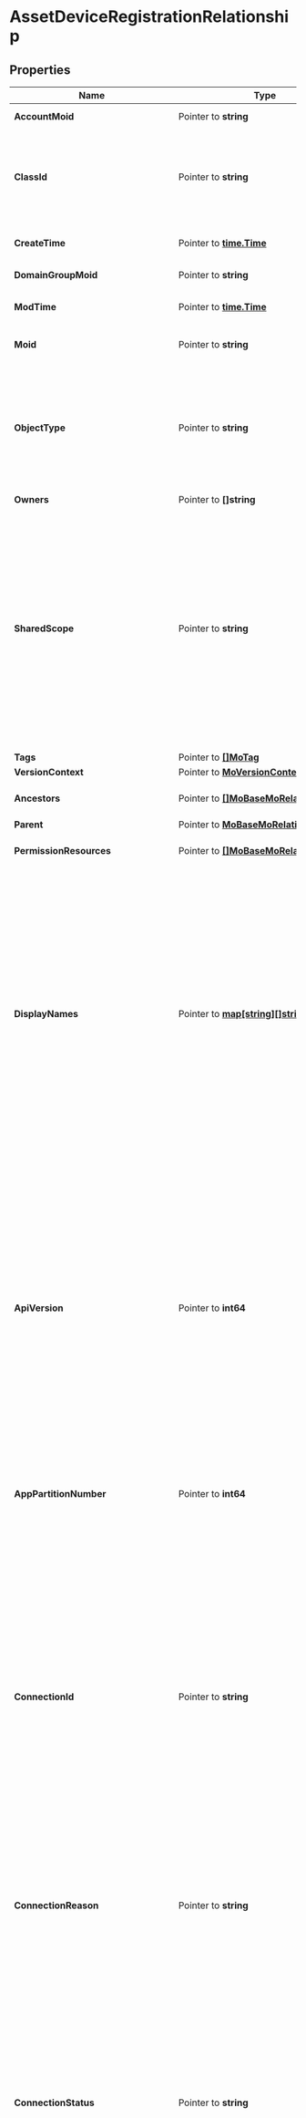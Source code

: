 # AssetDeviceRegistrationRelationship

## Properties

Name | Type | Description | Notes
------------ | ------------- | ------------- | -------------
**AccountMoid** | Pointer to **string** | The Account ID for this managed object. | [optional] [readonly] 
**ClassId** | Pointer to **string** | The concrete type of this complex type. Its value must be the same as the &#39;objectType&#39; property. The OpenAPI document references this property as a discriminator value. | [readonly] 
**CreateTime** | Pointer to [**time.Time**](time.Time.md) | The time when this managed object was created. | [optional] [readonly] 
**DomainGroupMoid** | Pointer to **string** | The DomainGroup ID for this managed object. | [optional] [readonly] 
**ModTime** | Pointer to [**time.Time**](time.Time.md) | The time when this managed object was last modified. | [optional] [readonly] 
**Moid** | Pointer to **string** | The unique identifier of this Managed Object instance. | [optional] 
**ObjectType** | Pointer to **string** | The fully-qualified type of this managed object, i.e. the class name. This property is optional. The ObjectType is implied from the URL path. If specified, the value of objectType must match the class name specified in the URL path. | [readonly] 
**Owners** | Pointer to **[]string** |  | [optional] 
**SharedScope** | Pointer to **string** | Intersight provides pre-built workflows, tasks and policies to end users through global catalogs. Objects that are made available through global catalogs are said to have a &#39;shared&#39; ownership. Shared objects are either made globally available to all end users or restricted to end users based on their license entitlement. Users can use this property to differentiate the scope (global or a specific license tier) to which a shared MO belongs. | [optional] [readonly] 
**Tags** | Pointer to [**[]MoTag**](mo.Tag.md) |  | [optional] 
**VersionContext** | Pointer to [**MoVersionContext**](mo.VersionContext.md) |  | [optional] 
**Ancestors** | Pointer to [**[]MoBaseMoRelationship**](mo.BaseMo.Relationship.md) | An array of relationships to moBaseMo resources. | [optional] [readonly] 
**Parent** | Pointer to [**MoBaseMoRelationship**](mo.BaseMo.Relationship.md) |  | [optional] 
**PermissionResources** | Pointer to [**[]MoBaseMoRelationship**](mo.BaseMo.Relationship.md) | An array of relationships to moBaseMo resources. | [optional] [readonly] 
**DisplayNames** | Pointer to [**map[string][]string**](array.md) | A set of display names for the MO resource. These names are calculated based on other properties of the MO and potentially properties of Ancestor MOs. Displaynames are intended as a way to provide a normalized user appropriate name for an MO, especially for MOs which do not have a &#39;Name&#39; property, which is the case for much of the inventory discovered from managed targets. There are a limited number of keys, currently &#39;short&#39; and &#39;hierarchical&#39;. The value is an array and clients should use the first element of the array. | [optional] [readonly] 
**ApiVersion** | Pointer to **int64** | The version of the connector API, describes the capability of the connector&#39;s framework. If the version is lower than the current minimum supported version defined in the service managing the connection, the device connector will be connected with limited capabilities until the device connector is upgraded to a fully supported version. For example if a device connector that was released without delta inventory capabilities registers and connects to Intersight, inventory collection may be disabled until it has been upgraded. | [optional] [readonly] 
**AppPartitionNumber** | Pointer to **int64** | The partition number corresponding to the instance of the Proxy App which is managing the web-socket to the device connector. | [optional] [readonly] 
**ConnectionId** | Pointer to **string** | The unique identifier for the current connection. The identifier persists across network connectivity loss and is reset on device connector process restart or platform administrator toggle of the Intersight connectivity. The connectionId can be used by services that need to interact with stateful plugins running in the device connector process. For example if a service schedules an inventory in a devices job scheduler plugin at registration it is not necessary to reschedule the job if the device loses network connectivity due to an Intersight service upgrade or intermittent network issues in the devices datacenter. | [optional] [readonly] 
**ConnectionReason** | Pointer to **string** | If &#39;connectionStatus&#39; is not equal to Connected, connectionReason provides further details about why the device is not connected with Intersight. | [optional] [readonly] 
**ConnectionStatus** | Pointer to **string** | The status of the persistent connection between the device connector and Intersight. * &#x60;&#x60; - The device registered with Intersight but subsequently did not establish a persistent websocket connection. * &#x60;Connected&#x60; - The device&#39;s connection to Intersight has been established and is active. * &#x60;NotConnected&#x60; - The device&#39;s connection to Intersight has been disconnected. * &#x60;ClaimInProgress&#x60; - Claim of the device is in progress. * &#x60;Unclaimed&#x60; - The device was un-claimed from the users account by an Administrator of the device. | [optional] [readonly] [default to ""]
**ConnectionStatusLastChangeTime** | Pointer to [**time.Time**](time.Time.md) | The last time at which the &#39;connectionStatus&#39; property value changed. If connectionStatus is Connected, this time can be interpreted as the starting time since which a persistent connection has been maintained between Intersight and Device Connector. If connectionStatus is NotConnected, this time can be interpreted as the last time the device connector was connected with Intersight. | [optional] [readonly] 
**ConnectorVersion** | Pointer to **string** | The version of the device connector running on the managed device. | [optional] [readonly] 
**DeviceExternalIpAddress** | Pointer to **string** | The IP Address of the managed device as seen from Intersight at the time of registration. This could be the IP address of the managed device&#39;s interface which has a route to the internet or a NAT IP addresss when the managed device is deployed in a private network. | [optional] [readonly] 
**ProxyApp** | Pointer to **string** | The name of the app which will proxy the messages to the device connector. | [optional] [readonly] 
**AccessKeyId** | Pointer to **string** | An identifier for the credential used by the device connector to authenticate with the Intersight web socket gateway. | [optional] 
**ClaimedByUserName** | Pointer to **string** | The name of the user who claimed the device for the account. | [optional] [readonly] 
**ClaimedTime** | Pointer to [**time.Time**](time.Time.md) | The date and time at which the device was claimed to this account. | [optional] [readonly] 
**DeviceHostname** | Pointer to **[]string** |  | [optional] 
**DeviceIpAddress** | Pointer to **[]string** |  | [optional] 
**ExecutionMode** | Pointer to **string** | Indicates if the platform is an actual device or an emulated device for testing, demos, etc. Permitted values are [Normal, Emulator, ContainerEmulator]. * &#x60;&#x60; - The device reported an empty or unrecognized executionMode. * &#x60;Normal&#x60; - The device connector is running in normal mode, i.e. it is not a simulation. * &#x60;Emulator&#x60; - The device connector is running in simulation mode inside an emulated device. * &#x60;ContainerEmulator&#x60; - The device connector is running in simulation mode inside a containerized emulated device. | [optional] [default to ""]
**ParentSignature** | Pointer to [**AssetParentConnectionSignature**](asset.ParentConnectionSignature.md) |  | [optional] 
**Pid** | Pointer to **[]string** |  | [optional] 
**PlatformType** | Pointer to **string** | The platform type on which device connector is executing. * &#x60;&#x60; - The device reported an empty or unrecognized platform type. * &#x60;APIC&#x60; - An Application Policy Infrastructure Controller cluster. * &#x60;DCNM&#x60; - A Data Center Network Manager instance. Data Center Network Manager (DCNM) is the network management platform for all NX-OS-enabled deployments, spanning new fabric architectures, IP Fabric for Media, and storage networking deployments for the Cisco Nexus-powered data center. * &#x60;UCSFI&#x60; - A UCS Fabric Interconnect in HA or standalone mode, which is being managed by UCS Manager (UCSM). * &#x60;UCSFIISM&#x60; - A UCS Fabric Interconnect in HA or standalone mode, managed directly by Intersight. * &#x60;IMC&#x60; - A standalone UCS Server Integrated Management Controller. * &#x60;IMCM4&#x60; - A standalone UCS M4 Server. * &#x60;IMCM5&#x60; - A standalone UCS M5 server. * &#x60;UCSIOM&#x60; - An UCS Chassis IO module. * &#x60;HX&#x60; - A HyperFlex storage controller. * &#x60;HyperFlexAP&#x60; - A HyperFlex Application Platform. * &#x60;UCSD&#x60; - A UCS Director virtual appliance. Cisco UCS Director automates, orchestrates, and manages Cisco and third-party hardware. * &#x60;IntersightAppliance&#x60; - Intersight on-premise appliance. * &#x60;PureStorageFlashArray&#x60; - A Pure Storage FlashArray device. * &#x60;NetAppOntap&#x60; - A NetApp ONTAP storage system. * &#x60;EmcScaleIo&#x60; - An EMC ScaleIO storage system. * &#x60;EmcVmax&#x60; - An EMC VMAX storage system. * &#x60;EmcVplex&#x60; - An EMC VPLEX storage system. * &#x60;EmcXtremIo&#x60; - An EMC XtremIO storage system. * &#x60;VmwareVcenter&#x60; - A VMware vCenter device that manages Virtual Machines. * &#x60;MicrosoftHyperV&#x60; - A Microsoft HyperV system that manages Virtual Machines. * &#x60;AppDynamics&#x60; - An AppDynamics controller that monitors applications. * &#x60;Dynatrace&#x60; - A Dynatrace controller that monitors applications. * &#x60;MicrosoftSqlServer&#x60; - A Microsoft SQL database server. * &#x60;Kubernetes&#x60; - A Kubernetes cluster that runs containerized applications. * &#x60;MicrosoftAzure&#x60; - A Microsoft Azure target. * &#x60;ServiceEngine&#x60; - Cisco Application Services Engine. Cisco Application Services Engine is a platform to deploy and manage applications. * &#x60;IMCBlade&#x60; - An Intersight managed UCS Blade Server. | [optional] [default to ""]
**PublicAccessKey** | Pointer to **string** | The device connector&#39;s public key used by Intersight to authenticate a connection from the device connector. The public key is used to verify that the signature a device connector sends on connect has been signed by the connector&#39;s private key stored on the device&#39;s filesystem. Must be a PEM encoded RSA public key string. | [optional] [readonly] 
**ReadOnly** | Pointer to **bool** | Flag reported by devices to indicate an administrator of the device has disabled management operations of the device connector and only monitoring is permitted. | [optional] [readonly] 
**Serial** | Pointer to **[]string** |  | [optional] 
**Vendor** | Pointer to **string** | The vendor of the managed device. | [optional] [readonly] 
**Account** | Pointer to [**IamAccountRelationship**](iam.Account.Relationship.md) |  | [optional] 
**ClaimedByUser** | Pointer to [**IamUserRelationship**](iam.User.Relationship.md) |  | [optional] 
**ClusterMembers** | Pointer to [**[]AssetClusterMemberRelationship**](asset.ClusterMember.Relationship.md) | An array of relationships to assetClusterMember resources. | [optional] [readonly] 
**DeviceClaim** | Pointer to [**AssetDeviceClaimRelationship**](asset.DeviceClaim.Relationship.md) |  | [optional] 
**DeviceConfiguration** | Pointer to [**AssetDeviceConfigurationRelationship**](asset.DeviceConfiguration.Relationship.md) |  | [optional] 
**DomainGroup** | Pointer to [**IamDomainGroupRelationship**](iam.DomainGroup.Relationship.md) |  | [optional] 
**ParentConnection** | Pointer to [**AssetDeviceRegistrationRelationship**](asset.DeviceRegistration.Relationship.md) |  | [optional] 

## Methods

### NewAssetDeviceRegistrationRelationship

`func NewAssetDeviceRegistrationRelationship(classId string, objectType string, ) *AssetDeviceRegistrationRelationship`

NewAssetDeviceRegistrationRelationship instantiates a new AssetDeviceRegistrationRelationship object
This constructor will assign default values to properties that have it defined,
and makes sure properties required by API are set, but the set of arguments
will change when the set of required properties is changed

### NewAssetDeviceRegistrationRelationshipWithDefaults

`func NewAssetDeviceRegistrationRelationshipWithDefaults() *AssetDeviceRegistrationRelationship`

NewAssetDeviceRegistrationRelationshipWithDefaults instantiates a new AssetDeviceRegistrationRelationship object
This constructor will only assign default values to properties that have it defined,
but it doesn't guarantee that properties required by API are set

### GetAccountMoid

`func (o *AssetDeviceRegistrationRelationship) GetAccountMoid() string`

GetAccountMoid returns the AccountMoid field if non-nil, zero value otherwise.

### GetAccountMoidOk

`func (o *AssetDeviceRegistrationRelationship) GetAccountMoidOk() (*string, bool)`

GetAccountMoidOk returns a tuple with the AccountMoid field if it's non-nil, zero value otherwise
and a boolean to check if the value has been set.

### SetAccountMoid

`func (o *AssetDeviceRegistrationRelationship) SetAccountMoid(v string)`

SetAccountMoid sets AccountMoid field to given value.

### HasAccountMoid

`func (o *AssetDeviceRegistrationRelationship) HasAccountMoid() bool`

HasAccountMoid returns a boolean if a field has been set.

### GetClassId

`func (o *AssetDeviceRegistrationRelationship) GetClassId() string`

GetClassId returns the ClassId field if non-nil, zero value otherwise.

### GetClassIdOk

`func (o *AssetDeviceRegistrationRelationship) GetClassIdOk() (*string, bool)`

GetClassIdOk returns a tuple with the ClassId field if it's non-nil, zero value otherwise
and a boolean to check if the value has been set.

### SetClassId

`func (o *AssetDeviceRegistrationRelationship) SetClassId(v string)`

SetClassId sets ClassId field to given value.


### GetCreateTime

`func (o *AssetDeviceRegistrationRelationship) GetCreateTime() time.Time`

GetCreateTime returns the CreateTime field if non-nil, zero value otherwise.

### GetCreateTimeOk

`func (o *AssetDeviceRegistrationRelationship) GetCreateTimeOk() (*time.Time, bool)`

GetCreateTimeOk returns a tuple with the CreateTime field if it's non-nil, zero value otherwise
and a boolean to check if the value has been set.

### SetCreateTime

`func (o *AssetDeviceRegistrationRelationship) SetCreateTime(v time.Time)`

SetCreateTime sets CreateTime field to given value.

### HasCreateTime

`func (o *AssetDeviceRegistrationRelationship) HasCreateTime() bool`

HasCreateTime returns a boolean if a field has been set.

### GetDomainGroupMoid

`func (o *AssetDeviceRegistrationRelationship) GetDomainGroupMoid() string`

GetDomainGroupMoid returns the DomainGroupMoid field if non-nil, zero value otherwise.

### GetDomainGroupMoidOk

`func (o *AssetDeviceRegistrationRelationship) GetDomainGroupMoidOk() (*string, bool)`

GetDomainGroupMoidOk returns a tuple with the DomainGroupMoid field if it's non-nil, zero value otherwise
and a boolean to check if the value has been set.

### SetDomainGroupMoid

`func (o *AssetDeviceRegistrationRelationship) SetDomainGroupMoid(v string)`

SetDomainGroupMoid sets DomainGroupMoid field to given value.

### HasDomainGroupMoid

`func (o *AssetDeviceRegistrationRelationship) HasDomainGroupMoid() bool`

HasDomainGroupMoid returns a boolean if a field has been set.

### GetModTime

`func (o *AssetDeviceRegistrationRelationship) GetModTime() time.Time`

GetModTime returns the ModTime field if non-nil, zero value otherwise.

### GetModTimeOk

`func (o *AssetDeviceRegistrationRelationship) GetModTimeOk() (*time.Time, bool)`

GetModTimeOk returns a tuple with the ModTime field if it's non-nil, zero value otherwise
and a boolean to check if the value has been set.

### SetModTime

`func (o *AssetDeviceRegistrationRelationship) SetModTime(v time.Time)`

SetModTime sets ModTime field to given value.

### HasModTime

`func (o *AssetDeviceRegistrationRelationship) HasModTime() bool`

HasModTime returns a boolean if a field has been set.

### GetMoid

`func (o *AssetDeviceRegistrationRelationship) GetMoid() string`

GetMoid returns the Moid field if non-nil, zero value otherwise.

### GetMoidOk

`func (o *AssetDeviceRegistrationRelationship) GetMoidOk() (*string, bool)`

GetMoidOk returns a tuple with the Moid field if it's non-nil, zero value otherwise
and a boolean to check if the value has been set.

### SetMoid

`func (o *AssetDeviceRegistrationRelationship) SetMoid(v string)`

SetMoid sets Moid field to given value.

### HasMoid

`func (o *AssetDeviceRegistrationRelationship) HasMoid() bool`

HasMoid returns a boolean if a field has been set.

### GetObjectType

`func (o *AssetDeviceRegistrationRelationship) GetObjectType() string`

GetObjectType returns the ObjectType field if non-nil, zero value otherwise.

### GetObjectTypeOk

`func (o *AssetDeviceRegistrationRelationship) GetObjectTypeOk() (*string, bool)`

GetObjectTypeOk returns a tuple with the ObjectType field if it's non-nil, zero value otherwise
and a boolean to check if the value has been set.

### SetObjectType

`func (o *AssetDeviceRegistrationRelationship) SetObjectType(v string)`

SetObjectType sets ObjectType field to given value.


### GetOwners

`func (o *AssetDeviceRegistrationRelationship) GetOwners() []string`

GetOwners returns the Owners field if non-nil, zero value otherwise.

### GetOwnersOk

`func (o *AssetDeviceRegistrationRelationship) GetOwnersOk() (*[]string, bool)`

GetOwnersOk returns a tuple with the Owners field if it's non-nil, zero value otherwise
and a boolean to check if the value has been set.

### SetOwners

`func (o *AssetDeviceRegistrationRelationship) SetOwners(v []string)`

SetOwners sets Owners field to given value.

### HasOwners

`func (o *AssetDeviceRegistrationRelationship) HasOwners() bool`

HasOwners returns a boolean if a field has been set.

### GetSharedScope

`func (o *AssetDeviceRegistrationRelationship) GetSharedScope() string`

GetSharedScope returns the SharedScope field if non-nil, zero value otherwise.

### GetSharedScopeOk

`func (o *AssetDeviceRegistrationRelationship) GetSharedScopeOk() (*string, bool)`

GetSharedScopeOk returns a tuple with the SharedScope field if it's non-nil, zero value otherwise
and a boolean to check if the value has been set.

### SetSharedScope

`func (o *AssetDeviceRegistrationRelationship) SetSharedScope(v string)`

SetSharedScope sets SharedScope field to given value.

### HasSharedScope

`func (o *AssetDeviceRegistrationRelationship) HasSharedScope() bool`

HasSharedScope returns a boolean if a field has been set.

### GetTags

`func (o *AssetDeviceRegistrationRelationship) GetTags() []MoTag`

GetTags returns the Tags field if non-nil, zero value otherwise.

### GetTagsOk

`func (o *AssetDeviceRegistrationRelationship) GetTagsOk() (*[]MoTag, bool)`

GetTagsOk returns a tuple with the Tags field if it's non-nil, zero value otherwise
and a boolean to check if the value has been set.

### SetTags

`func (o *AssetDeviceRegistrationRelationship) SetTags(v []MoTag)`

SetTags sets Tags field to given value.

### HasTags

`func (o *AssetDeviceRegistrationRelationship) HasTags() bool`

HasTags returns a boolean if a field has been set.

### GetVersionContext

`func (o *AssetDeviceRegistrationRelationship) GetVersionContext() MoVersionContext`

GetVersionContext returns the VersionContext field if non-nil, zero value otherwise.

### GetVersionContextOk

`func (o *AssetDeviceRegistrationRelationship) GetVersionContextOk() (*MoVersionContext, bool)`

GetVersionContextOk returns a tuple with the VersionContext field if it's non-nil, zero value otherwise
and a boolean to check if the value has been set.

### SetVersionContext

`func (o *AssetDeviceRegistrationRelationship) SetVersionContext(v MoVersionContext)`

SetVersionContext sets VersionContext field to given value.

### HasVersionContext

`func (o *AssetDeviceRegistrationRelationship) HasVersionContext() bool`

HasVersionContext returns a boolean if a field has been set.

### GetAncestors

`func (o *AssetDeviceRegistrationRelationship) GetAncestors() []MoBaseMoRelationship`

GetAncestors returns the Ancestors field if non-nil, zero value otherwise.

### GetAncestorsOk

`func (o *AssetDeviceRegistrationRelationship) GetAncestorsOk() (*[]MoBaseMoRelationship, bool)`

GetAncestorsOk returns a tuple with the Ancestors field if it's non-nil, zero value otherwise
and a boolean to check if the value has been set.

### SetAncestors

`func (o *AssetDeviceRegistrationRelationship) SetAncestors(v []MoBaseMoRelationship)`

SetAncestors sets Ancestors field to given value.

### HasAncestors

`func (o *AssetDeviceRegistrationRelationship) HasAncestors() bool`

HasAncestors returns a boolean if a field has been set.

### SetAncestorsNil

`func (o *AssetDeviceRegistrationRelationship) SetAncestorsNil(b bool)`

 SetAncestorsNil sets the value for Ancestors to be an explicit nil

### UnsetAncestors
`func (o *AssetDeviceRegistrationRelationship) UnsetAncestors()`

UnsetAncestors ensures that no value is present for Ancestors, not even an explicit nil
### GetParent

`func (o *AssetDeviceRegistrationRelationship) GetParent() MoBaseMoRelationship`

GetParent returns the Parent field if non-nil, zero value otherwise.

### GetParentOk

`func (o *AssetDeviceRegistrationRelationship) GetParentOk() (*MoBaseMoRelationship, bool)`

GetParentOk returns a tuple with the Parent field if it's non-nil, zero value otherwise
and a boolean to check if the value has been set.

### SetParent

`func (o *AssetDeviceRegistrationRelationship) SetParent(v MoBaseMoRelationship)`

SetParent sets Parent field to given value.

### HasParent

`func (o *AssetDeviceRegistrationRelationship) HasParent() bool`

HasParent returns a boolean if a field has been set.

### GetPermissionResources

`func (o *AssetDeviceRegistrationRelationship) GetPermissionResources() []MoBaseMoRelationship`

GetPermissionResources returns the PermissionResources field if non-nil, zero value otherwise.

### GetPermissionResourcesOk

`func (o *AssetDeviceRegistrationRelationship) GetPermissionResourcesOk() (*[]MoBaseMoRelationship, bool)`

GetPermissionResourcesOk returns a tuple with the PermissionResources field if it's non-nil, zero value otherwise
and a boolean to check if the value has been set.

### SetPermissionResources

`func (o *AssetDeviceRegistrationRelationship) SetPermissionResources(v []MoBaseMoRelationship)`

SetPermissionResources sets PermissionResources field to given value.

### HasPermissionResources

`func (o *AssetDeviceRegistrationRelationship) HasPermissionResources() bool`

HasPermissionResources returns a boolean if a field has been set.

### SetPermissionResourcesNil

`func (o *AssetDeviceRegistrationRelationship) SetPermissionResourcesNil(b bool)`

 SetPermissionResourcesNil sets the value for PermissionResources to be an explicit nil

### UnsetPermissionResources
`func (o *AssetDeviceRegistrationRelationship) UnsetPermissionResources()`

UnsetPermissionResources ensures that no value is present for PermissionResources, not even an explicit nil
### GetDisplayNames

`func (o *AssetDeviceRegistrationRelationship) GetDisplayNames() map[string][]string`

GetDisplayNames returns the DisplayNames field if non-nil, zero value otherwise.

### GetDisplayNamesOk

`func (o *AssetDeviceRegistrationRelationship) GetDisplayNamesOk() (*map[string][]string, bool)`

GetDisplayNamesOk returns a tuple with the DisplayNames field if it's non-nil, zero value otherwise
and a boolean to check if the value has been set.

### SetDisplayNames

`func (o *AssetDeviceRegistrationRelationship) SetDisplayNames(v map[string][]string)`

SetDisplayNames sets DisplayNames field to given value.

### HasDisplayNames

`func (o *AssetDeviceRegistrationRelationship) HasDisplayNames() bool`

HasDisplayNames returns a boolean if a field has been set.

### SetDisplayNamesNil

`func (o *AssetDeviceRegistrationRelationship) SetDisplayNamesNil(b bool)`

 SetDisplayNamesNil sets the value for DisplayNames to be an explicit nil

### UnsetDisplayNames
`func (o *AssetDeviceRegistrationRelationship) UnsetDisplayNames()`

UnsetDisplayNames ensures that no value is present for DisplayNames, not even an explicit nil
### GetApiVersion

`func (o *AssetDeviceRegistrationRelationship) GetApiVersion() int64`

GetApiVersion returns the ApiVersion field if non-nil, zero value otherwise.

### GetApiVersionOk

`func (o *AssetDeviceRegistrationRelationship) GetApiVersionOk() (*int64, bool)`

GetApiVersionOk returns a tuple with the ApiVersion field if it's non-nil, zero value otherwise
and a boolean to check if the value has been set.

### SetApiVersion

`func (o *AssetDeviceRegistrationRelationship) SetApiVersion(v int64)`

SetApiVersion sets ApiVersion field to given value.

### HasApiVersion

`func (o *AssetDeviceRegistrationRelationship) HasApiVersion() bool`

HasApiVersion returns a boolean if a field has been set.

### GetAppPartitionNumber

`func (o *AssetDeviceRegistrationRelationship) GetAppPartitionNumber() int64`

GetAppPartitionNumber returns the AppPartitionNumber field if non-nil, zero value otherwise.

### GetAppPartitionNumberOk

`func (o *AssetDeviceRegistrationRelationship) GetAppPartitionNumberOk() (*int64, bool)`

GetAppPartitionNumberOk returns a tuple with the AppPartitionNumber field if it's non-nil, zero value otherwise
and a boolean to check if the value has been set.

### SetAppPartitionNumber

`func (o *AssetDeviceRegistrationRelationship) SetAppPartitionNumber(v int64)`

SetAppPartitionNumber sets AppPartitionNumber field to given value.

### HasAppPartitionNumber

`func (o *AssetDeviceRegistrationRelationship) HasAppPartitionNumber() bool`

HasAppPartitionNumber returns a boolean if a field has been set.

### GetConnectionId

`func (o *AssetDeviceRegistrationRelationship) GetConnectionId() string`

GetConnectionId returns the ConnectionId field if non-nil, zero value otherwise.

### GetConnectionIdOk

`func (o *AssetDeviceRegistrationRelationship) GetConnectionIdOk() (*string, bool)`

GetConnectionIdOk returns a tuple with the ConnectionId field if it's non-nil, zero value otherwise
and a boolean to check if the value has been set.

### SetConnectionId

`func (o *AssetDeviceRegistrationRelationship) SetConnectionId(v string)`

SetConnectionId sets ConnectionId field to given value.

### HasConnectionId

`func (o *AssetDeviceRegistrationRelationship) HasConnectionId() bool`

HasConnectionId returns a boolean if a field has been set.

### GetConnectionReason

`func (o *AssetDeviceRegistrationRelationship) GetConnectionReason() string`

GetConnectionReason returns the ConnectionReason field if non-nil, zero value otherwise.

### GetConnectionReasonOk

`func (o *AssetDeviceRegistrationRelationship) GetConnectionReasonOk() (*string, bool)`

GetConnectionReasonOk returns a tuple with the ConnectionReason field if it's non-nil, zero value otherwise
and a boolean to check if the value has been set.

### SetConnectionReason

`func (o *AssetDeviceRegistrationRelationship) SetConnectionReason(v string)`

SetConnectionReason sets ConnectionReason field to given value.

### HasConnectionReason

`func (o *AssetDeviceRegistrationRelationship) HasConnectionReason() bool`

HasConnectionReason returns a boolean if a field has been set.

### GetConnectionStatus

`func (o *AssetDeviceRegistrationRelationship) GetConnectionStatus() string`

GetConnectionStatus returns the ConnectionStatus field if non-nil, zero value otherwise.

### GetConnectionStatusOk

`func (o *AssetDeviceRegistrationRelationship) GetConnectionStatusOk() (*string, bool)`

GetConnectionStatusOk returns a tuple with the ConnectionStatus field if it's non-nil, zero value otherwise
and a boolean to check if the value has been set.

### SetConnectionStatus

`func (o *AssetDeviceRegistrationRelationship) SetConnectionStatus(v string)`

SetConnectionStatus sets ConnectionStatus field to given value.

### HasConnectionStatus

`func (o *AssetDeviceRegistrationRelationship) HasConnectionStatus() bool`

HasConnectionStatus returns a boolean if a field has been set.

### GetConnectionStatusLastChangeTime

`func (o *AssetDeviceRegistrationRelationship) GetConnectionStatusLastChangeTime() time.Time`

GetConnectionStatusLastChangeTime returns the ConnectionStatusLastChangeTime field if non-nil, zero value otherwise.

### GetConnectionStatusLastChangeTimeOk

`func (o *AssetDeviceRegistrationRelationship) GetConnectionStatusLastChangeTimeOk() (*time.Time, bool)`

GetConnectionStatusLastChangeTimeOk returns a tuple with the ConnectionStatusLastChangeTime field if it's non-nil, zero value otherwise
and a boolean to check if the value has been set.

### SetConnectionStatusLastChangeTime

`func (o *AssetDeviceRegistrationRelationship) SetConnectionStatusLastChangeTime(v time.Time)`

SetConnectionStatusLastChangeTime sets ConnectionStatusLastChangeTime field to given value.

### HasConnectionStatusLastChangeTime

`func (o *AssetDeviceRegistrationRelationship) HasConnectionStatusLastChangeTime() bool`

HasConnectionStatusLastChangeTime returns a boolean if a field has been set.

### GetConnectorVersion

`func (o *AssetDeviceRegistrationRelationship) GetConnectorVersion() string`

GetConnectorVersion returns the ConnectorVersion field if non-nil, zero value otherwise.

### GetConnectorVersionOk

`func (o *AssetDeviceRegistrationRelationship) GetConnectorVersionOk() (*string, bool)`

GetConnectorVersionOk returns a tuple with the ConnectorVersion field if it's non-nil, zero value otherwise
and a boolean to check if the value has been set.

### SetConnectorVersion

`func (o *AssetDeviceRegistrationRelationship) SetConnectorVersion(v string)`

SetConnectorVersion sets ConnectorVersion field to given value.

### HasConnectorVersion

`func (o *AssetDeviceRegistrationRelationship) HasConnectorVersion() bool`

HasConnectorVersion returns a boolean if a field has been set.

### GetDeviceExternalIpAddress

`func (o *AssetDeviceRegistrationRelationship) GetDeviceExternalIpAddress() string`

GetDeviceExternalIpAddress returns the DeviceExternalIpAddress field if non-nil, zero value otherwise.

### GetDeviceExternalIpAddressOk

`func (o *AssetDeviceRegistrationRelationship) GetDeviceExternalIpAddressOk() (*string, bool)`

GetDeviceExternalIpAddressOk returns a tuple with the DeviceExternalIpAddress field if it's non-nil, zero value otherwise
and a boolean to check if the value has been set.

### SetDeviceExternalIpAddress

`func (o *AssetDeviceRegistrationRelationship) SetDeviceExternalIpAddress(v string)`

SetDeviceExternalIpAddress sets DeviceExternalIpAddress field to given value.

### HasDeviceExternalIpAddress

`func (o *AssetDeviceRegistrationRelationship) HasDeviceExternalIpAddress() bool`

HasDeviceExternalIpAddress returns a boolean if a field has been set.

### GetProxyApp

`func (o *AssetDeviceRegistrationRelationship) GetProxyApp() string`

GetProxyApp returns the ProxyApp field if non-nil, zero value otherwise.

### GetProxyAppOk

`func (o *AssetDeviceRegistrationRelationship) GetProxyAppOk() (*string, bool)`

GetProxyAppOk returns a tuple with the ProxyApp field if it's non-nil, zero value otherwise
and a boolean to check if the value has been set.

### SetProxyApp

`func (o *AssetDeviceRegistrationRelationship) SetProxyApp(v string)`

SetProxyApp sets ProxyApp field to given value.

### HasProxyApp

`func (o *AssetDeviceRegistrationRelationship) HasProxyApp() bool`

HasProxyApp returns a boolean if a field has been set.

### GetAccessKeyId

`func (o *AssetDeviceRegistrationRelationship) GetAccessKeyId() string`

GetAccessKeyId returns the AccessKeyId field if non-nil, zero value otherwise.

### GetAccessKeyIdOk

`func (o *AssetDeviceRegistrationRelationship) GetAccessKeyIdOk() (*string, bool)`

GetAccessKeyIdOk returns a tuple with the AccessKeyId field if it's non-nil, zero value otherwise
and a boolean to check if the value has been set.

### SetAccessKeyId

`func (o *AssetDeviceRegistrationRelationship) SetAccessKeyId(v string)`

SetAccessKeyId sets AccessKeyId field to given value.

### HasAccessKeyId

`func (o *AssetDeviceRegistrationRelationship) HasAccessKeyId() bool`

HasAccessKeyId returns a boolean if a field has been set.

### GetClaimedByUserName

`func (o *AssetDeviceRegistrationRelationship) GetClaimedByUserName() string`

GetClaimedByUserName returns the ClaimedByUserName field if non-nil, zero value otherwise.

### GetClaimedByUserNameOk

`func (o *AssetDeviceRegistrationRelationship) GetClaimedByUserNameOk() (*string, bool)`

GetClaimedByUserNameOk returns a tuple with the ClaimedByUserName field if it's non-nil, zero value otherwise
and a boolean to check if the value has been set.

### SetClaimedByUserName

`func (o *AssetDeviceRegistrationRelationship) SetClaimedByUserName(v string)`

SetClaimedByUserName sets ClaimedByUserName field to given value.

### HasClaimedByUserName

`func (o *AssetDeviceRegistrationRelationship) HasClaimedByUserName() bool`

HasClaimedByUserName returns a boolean if a field has been set.

### GetClaimedTime

`func (o *AssetDeviceRegistrationRelationship) GetClaimedTime() time.Time`

GetClaimedTime returns the ClaimedTime field if non-nil, zero value otherwise.

### GetClaimedTimeOk

`func (o *AssetDeviceRegistrationRelationship) GetClaimedTimeOk() (*time.Time, bool)`

GetClaimedTimeOk returns a tuple with the ClaimedTime field if it's non-nil, zero value otherwise
and a boolean to check if the value has been set.

### SetClaimedTime

`func (o *AssetDeviceRegistrationRelationship) SetClaimedTime(v time.Time)`

SetClaimedTime sets ClaimedTime field to given value.

### HasClaimedTime

`func (o *AssetDeviceRegistrationRelationship) HasClaimedTime() bool`

HasClaimedTime returns a boolean if a field has been set.

### GetDeviceHostname

`func (o *AssetDeviceRegistrationRelationship) GetDeviceHostname() []string`

GetDeviceHostname returns the DeviceHostname field if non-nil, zero value otherwise.

### GetDeviceHostnameOk

`func (o *AssetDeviceRegistrationRelationship) GetDeviceHostnameOk() (*[]string, bool)`

GetDeviceHostnameOk returns a tuple with the DeviceHostname field if it's non-nil, zero value otherwise
and a boolean to check if the value has been set.

### SetDeviceHostname

`func (o *AssetDeviceRegistrationRelationship) SetDeviceHostname(v []string)`

SetDeviceHostname sets DeviceHostname field to given value.

### HasDeviceHostname

`func (o *AssetDeviceRegistrationRelationship) HasDeviceHostname() bool`

HasDeviceHostname returns a boolean if a field has been set.

### GetDeviceIpAddress

`func (o *AssetDeviceRegistrationRelationship) GetDeviceIpAddress() []string`

GetDeviceIpAddress returns the DeviceIpAddress field if non-nil, zero value otherwise.

### GetDeviceIpAddressOk

`func (o *AssetDeviceRegistrationRelationship) GetDeviceIpAddressOk() (*[]string, bool)`

GetDeviceIpAddressOk returns a tuple with the DeviceIpAddress field if it's non-nil, zero value otherwise
and a boolean to check if the value has been set.

### SetDeviceIpAddress

`func (o *AssetDeviceRegistrationRelationship) SetDeviceIpAddress(v []string)`

SetDeviceIpAddress sets DeviceIpAddress field to given value.

### HasDeviceIpAddress

`func (o *AssetDeviceRegistrationRelationship) HasDeviceIpAddress() bool`

HasDeviceIpAddress returns a boolean if a field has been set.

### GetExecutionMode

`func (o *AssetDeviceRegistrationRelationship) GetExecutionMode() string`

GetExecutionMode returns the ExecutionMode field if non-nil, zero value otherwise.

### GetExecutionModeOk

`func (o *AssetDeviceRegistrationRelationship) GetExecutionModeOk() (*string, bool)`

GetExecutionModeOk returns a tuple with the ExecutionMode field if it's non-nil, zero value otherwise
and a boolean to check if the value has been set.

### SetExecutionMode

`func (o *AssetDeviceRegistrationRelationship) SetExecutionMode(v string)`

SetExecutionMode sets ExecutionMode field to given value.

### HasExecutionMode

`func (o *AssetDeviceRegistrationRelationship) HasExecutionMode() bool`

HasExecutionMode returns a boolean if a field has been set.

### GetParentSignature

`func (o *AssetDeviceRegistrationRelationship) GetParentSignature() AssetParentConnectionSignature`

GetParentSignature returns the ParentSignature field if non-nil, zero value otherwise.

### GetParentSignatureOk

`func (o *AssetDeviceRegistrationRelationship) GetParentSignatureOk() (*AssetParentConnectionSignature, bool)`

GetParentSignatureOk returns a tuple with the ParentSignature field if it's non-nil, zero value otherwise
and a boolean to check if the value has been set.

### SetParentSignature

`func (o *AssetDeviceRegistrationRelationship) SetParentSignature(v AssetParentConnectionSignature)`

SetParentSignature sets ParentSignature field to given value.

### HasParentSignature

`func (o *AssetDeviceRegistrationRelationship) HasParentSignature() bool`

HasParentSignature returns a boolean if a field has been set.

### GetPid

`func (o *AssetDeviceRegistrationRelationship) GetPid() []string`

GetPid returns the Pid field if non-nil, zero value otherwise.

### GetPidOk

`func (o *AssetDeviceRegistrationRelationship) GetPidOk() (*[]string, bool)`

GetPidOk returns a tuple with the Pid field if it's non-nil, zero value otherwise
and a boolean to check if the value has been set.

### SetPid

`func (o *AssetDeviceRegistrationRelationship) SetPid(v []string)`

SetPid sets Pid field to given value.

### HasPid

`func (o *AssetDeviceRegistrationRelationship) HasPid() bool`

HasPid returns a boolean if a field has been set.

### GetPlatformType

`func (o *AssetDeviceRegistrationRelationship) GetPlatformType() string`

GetPlatformType returns the PlatformType field if non-nil, zero value otherwise.

### GetPlatformTypeOk

`func (o *AssetDeviceRegistrationRelationship) GetPlatformTypeOk() (*string, bool)`

GetPlatformTypeOk returns a tuple with the PlatformType field if it's non-nil, zero value otherwise
and a boolean to check if the value has been set.

### SetPlatformType

`func (o *AssetDeviceRegistrationRelationship) SetPlatformType(v string)`

SetPlatformType sets PlatformType field to given value.

### HasPlatformType

`func (o *AssetDeviceRegistrationRelationship) HasPlatformType() bool`

HasPlatformType returns a boolean if a field has been set.

### GetPublicAccessKey

`func (o *AssetDeviceRegistrationRelationship) GetPublicAccessKey() string`

GetPublicAccessKey returns the PublicAccessKey field if non-nil, zero value otherwise.

### GetPublicAccessKeyOk

`func (o *AssetDeviceRegistrationRelationship) GetPublicAccessKeyOk() (*string, bool)`

GetPublicAccessKeyOk returns a tuple with the PublicAccessKey field if it's non-nil, zero value otherwise
and a boolean to check if the value has been set.

### SetPublicAccessKey

`func (o *AssetDeviceRegistrationRelationship) SetPublicAccessKey(v string)`

SetPublicAccessKey sets PublicAccessKey field to given value.

### HasPublicAccessKey

`func (o *AssetDeviceRegistrationRelationship) HasPublicAccessKey() bool`

HasPublicAccessKey returns a boolean if a field has been set.

### GetReadOnly

`func (o *AssetDeviceRegistrationRelationship) GetReadOnly() bool`

GetReadOnly returns the ReadOnly field if non-nil, zero value otherwise.

### GetReadOnlyOk

`func (o *AssetDeviceRegistrationRelationship) GetReadOnlyOk() (*bool, bool)`

GetReadOnlyOk returns a tuple with the ReadOnly field if it's non-nil, zero value otherwise
and a boolean to check if the value has been set.

### SetReadOnly

`func (o *AssetDeviceRegistrationRelationship) SetReadOnly(v bool)`

SetReadOnly sets ReadOnly field to given value.

### HasReadOnly

`func (o *AssetDeviceRegistrationRelationship) HasReadOnly() bool`

HasReadOnly returns a boolean if a field has been set.

### GetSerial

`func (o *AssetDeviceRegistrationRelationship) GetSerial() []string`

GetSerial returns the Serial field if non-nil, zero value otherwise.

### GetSerialOk

`func (o *AssetDeviceRegistrationRelationship) GetSerialOk() (*[]string, bool)`

GetSerialOk returns a tuple with the Serial field if it's non-nil, zero value otherwise
and a boolean to check if the value has been set.

### SetSerial

`func (o *AssetDeviceRegistrationRelationship) SetSerial(v []string)`

SetSerial sets Serial field to given value.

### HasSerial

`func (o *AssetDeviceRegistrationRelationship) HasSerial() bool`

HasSerial returns a boolean if a field has been set.

### GetVendor

`func (o *AssetDeviceRegistrationRelationship) GetVendor() string`

GetVendor returns the Vendor field if non-nil, zero value otherwise.

### GetVendorOk

`func (o *AssetDeviceRegistrationRelationship) GetVendorOk() (*string, bool)`

GetVendorOk returns a tuple with the Vendor field if it's non-nil, zero value otherwise
and a boolean to check if the value has been set.

### SetVendor

`func (o *AssetDeviceRegistrationRelationship) SetVendor(v string)`

SetVendor sets Vendor field to given value.

### HasVendor

`func (o *AssetDeviceRegistrationRelationship) HasVendor() bool`

HasVendor returns a boolean if a field has been set.

### GetAccount

`func (o *AssetDeviceRegistrationRelationship) GetAccount() IamAccountRelationship`

GetAccount returns the Account field if non-nil, zero value otherwise.

### GetAccountOk

`func (o *AssetDeviceRegistrationRelationship) GetAccountOk() (*IamAccountRelationship, bool)`

GetAccountOk returns a tuple with the Account field if it's non-nil, zero value otherwise
and a boolean to check if the value has been set.

### SetAccount

`func (o *AssetDeviceRegistrationRelationship) SetAccount(v IamAccountRelationship)`

SetAccount sets Account field to given value.

### HasAccount

`func (o *AssetDeviceRegistrationRelationship) HasAccount() bool`

HasAccount returns a boolean if a field has been set.

### GetClaimedByUser

`func (o *AssetDeviceRegistrationRelationship) GetClaimedByUser() IamUserRelationship`

GetClaimedByUser returns the ClaimedByUser field if non-nil, zero value otherwise.

### GetClaimedByUserOk

`func (o *AssetDeviceRegistrationRelationship) GetClaimedByUserOk() (*IamUserRelationship, bool)`

GetClaimedByUserOk returns a tuple with the ClaimedByUser field if it's non-nil, zero value otherwise
and a boolean to check if the value has been set.

### SetClaimedByUser

`func (o *AssetDeviceRegistrationRelationship) SetClaimedByUser(v IamUserRelationship)`

SetClaimedByUser sets ClaimedByUser field to given value.

### HasClaimedByUser

`func (o *AssetDeviceRegistrationRelationship) HasClaimedByUser() bool`

HasClaimedByUser returns a boolean if a field has been set.

### GetClusterMembers

`func (o *AssetDeviceRegistrationRelationship) GetClusterMembers() []AssetClusterMemberRelationship`

GetClusterMembers returns the ClusterMembers field if non-nil, zero value otherwise.

### GetClusterMembersOk

`func (o *AssetDeviceRegistrationRelationship) GetClusterMembersOk() (*[]AssetClusterMemberRelationship, bool)`

GetClusterMembersOk returns a tuple with the ClusterMembers field if it's non-nil, zero value otherwise
and a boolean to check if the value has been set.

### SetClusterMembers

`func (o *AssetDeviceRegistrationRelationship) SetClusterMembers(v []AssetClusterMemberRelationship)`

SetClusterMembers sets ClusterMembers field to given value.

### HasClusterMembers

`func (o *AssetDeviceRegistrationRelationship) HasClusterMembers() bool`

HasClusterMembers returns a boolean if a field has been set.

### SetClusterMembersNil

`func (o *AssetDeviceRegistrationRelationship) SetClusterMembersNil(b bool)`

 SetClusterMembersNil sets the value for ClusterMembers to be an explicit nil

### UnsetClusterMembers
`func (o *AssetDeviceRegistrationRelationship) UnsetClusterMembers()`

UnsetClusterMembers ensures that no value is present for ClusterMembers, not even an explicit nil
### GetDeviceClaim

`func (o *AssetDeviceRegistrationRelationship) GetDeviceClaim() AssetDeviceClaimRelationship`

GetDeviceClaim returns the DeviceClaim field if non-nil, zero value otherwise.

### GetDeviceClaimOk

`func (o *AssetDeviceRegistrationRelationship) GetDeviceClaimOk() (*AssetDeviceClaimRelationship, bool)`

GetDeviceClaimOk returns a tuple with the DeviceClaim field if it's non-nil, zero value otherwise
and a boolean to check if the value has been set.

### SetDeviceClaim

`func (o *AssetDeviceRegistrationRelationship) SetDeviceClaim(v AssetDeviceClaimRelationship)`

SetDeviceClaim sets DeviceClaim field to given value.

### HasDeviceClaim

`func (o *AssetDeviceRegistrationRelationship) HasDeviceClaim() bool`

HasDeviceClaim returns a boolean if a field has been set.

### GetDeviceConfiguration

`func (o *AssetDeviceRegistrationRelationship) GetDeviceConfiguration() AssetDeviceConfigurationRelationship`

GetDeviceConfiguration returns the DeviceConfiguration field if non-nil, zero value otherwise.

### GetDeviceConfigurationOk

`func (o *AssetDeviceRegistrationRelationship) GetDeviceConfigurationOk() (*AssetDeviceConfigurationRelationship, bool)`

GetDeviceConfigurationOk returns a tuple with the DeviceConfiguration field if it's non-nil, zero value otherwise
and a boolean to check if the value has been set.

### SetDeviceConfiguration

`func (o *AssetDeviceRegistrationRelationship) SetDeviceConfiguration(v AssetDeviceConfigurationRelationship)`

SetDeviceConfiguration sets DeviceConfiguration field to given value.

### HasDeviceConfiguration

`func (o *AssetDeviceRegistrationRelationship) HasDeviceConfiguration() bool`

HasDeviceConfiguration returns a boolean if a field has been set.

### GetDomainGroup

`func (o *AssetDeviceRegistrationRelationship) GetDomainGroup() IamDomainGroupRelationship`

GetDomainGroup returns the DomainGroup field if non-nil, zero value otherwise.

### GetDomainGroupOk

`func (o *AssetDeviceRegistrationRelationship) GetDomainGroupOk() (*IamDomainGroupRelationship, bool)`

GetDomainGroupOk returns a tuple with the DomainGroup field if it's non-nil, zero value otherwise
and a boolean to check if the value has been set.

### SetDomainGroup

`func (o *AssetDeviceRegistrationRelationship) SetDomainGroup(v IamDomainGroupRelationship)`

SetDomainGroup sets DomainGroup field to given value.

### HasDomainGroup

`func (o *AssetDeviceRegistrationRelationship) HasDomainGroup() bool`

HasDomainGroup returns a boolean if a field has been set.

### GetParentConnection

`func (o *AssetDeviceRegistrationRelationship) GetParentConnection() AssetDeviceRegistrationRelationship`

GetParentConnection returns the ParentConnection field if non-nil, zero value otherwise.

### GetParentConnectionOk

`func (o *AssetDeviceRegistrationRelationship) GetParentConnectionOk() (*AssetDeviceRegistrationRelationship, bool)`

GetParentConnectionOk returns a tuple with the ParentConnection field if it's non-nil, zero value otherwise
and a boolean to check if the value has been set.

### SetParentConnection

`func (o *AssetDeviceRegistrationRelationship) SetParentConnection(v AssetDeviceRegistrationRelationship)`

SetParentConnection sets ParentConnection field to given value.

### HasParentConnection

`func (o *AssetDeviceRegistrationRelationship) HasParentConnection() bool`

HasParentConnection returns a boolean if a field has been set.


[[Back to Model list]](../README.md#documentation-for-models) [[Back to API list]](../README.md#documentation-for-api-endpoints) [[Back to README]](../README.md)


